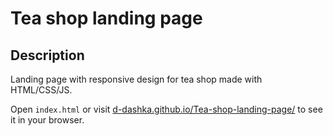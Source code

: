 # Tea shop landing page

## Description

Landing page with responsive design for tea shop made with HTML/CSS/JS.

Open <code>index.html</code> or visit <a href="https://d-daria.github.io/Tea-shop-landing-page/" target="_blank">d-dashka.github.io/Tea-shop-landing-page/</a> to see it in your browser.
